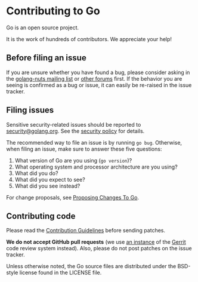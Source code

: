# Contributing to Go

Go is an open source project.

It is the work of hundreds of contributors. We appreciate your help!

## Before filing an issue

If you are unsure whether you have found a bug, please consider asking in the [golang-nuts mailing
list](https://groups.google.com/forum/#!forum/golang-nuts) or [other forums](https://golang.org/help/) first. If
the behavior you are seeing is confirmed as a bug or issue, it can easily be re-raised in the issue tracker.

## Filing issues

Sensitive security-related issues should be reported to [security@golang.org](mailto:security@golang.org).
See the [security policy](https://golang.org/security) for details.

The recommended way to file an issue is by running `go bug`.
Otherwise, when filing an issue, make sure to answer these five questions:

1. What version of Go are you using (`go version`)?
2. What operating system and processor architecture are you using?
3. What did you do?
4. What did you expect to see?
5. What did you see instead?

For change proposals, see [Proposing Changes To Go](https://github.com/golang/proposal/).

## Contributing code

Please read the [Contribution Guidelines](https://golang.org/doc/contribute.html) before sending patches.

**We do not accept GitHub pull requests**
(we use [an instance](https://go-review.googlesource.com/) of the
[Gerrit](https://www.gerritcodereview.com/) code review system instead).
Also, please do not post patches on the issue tracker.

Unless otherwise noted, the Go source files are distributed under
the BSD-style license found in the LICENSE file.


